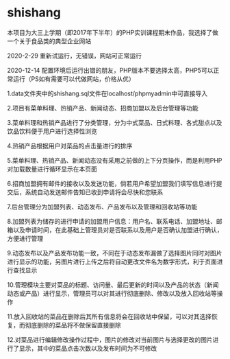 # shishang
本项目为大三上学期（即2017年下半年）的PHP实训课程期末作品，我选择了做一个关于食品类的典型企业网站

2020-2-29  重新试运行，无错误，网站可正常运行

2020-12-14  配置环境后运行出错的朋友，PHP版本不要选择太高，PHP5可以正常运行（PS如有需要可以代做网站，价格从优）

1.data文件夹中的shishang.sql文件在localhost/phpmyadmin中可直接导入

2.项目有菜单料理、热销产品、新闻动态、招商加盟以及后台管理等功能

3.菜单料理和热销产品进行了分类管理，分为中式菜品、日式料理、各式甜点以及饮品饮料便于用户进行选择性浏览

4.热销产品根据用户对菜品的点击量进行的排序

5.菜单料理、热销产品、新闻动态没有采用之前做的上下分页操作，而是利用PHP对加载数量进行循环显示在本页面

6.招商加盟拥有邮件的接收以及发送功能，倘若用户希望加盟我们填写信息进行提交后，系统自动发送邮件告知已收到申请将会尽快和您联系

7.后台管理分为加盟列表、动态发布、产品发布以及管理和回收站等功能

8.加盟列表为储存的进行申请的加盟用户信息：用户名、联系电话、加盟地址、邮箱以及申请时间，在此基础上管理员对是否联系以及用户是否确认加盟进行确认，方便进行管理

9.动态发布以及产品发布功能一致，不同在于动态发布漏做了选择图片同时对图片进行显示的功能，另图片进行上传之后将自动更改文件名为数字形式，利于页面进行查找显示

10.管理模块主要对菜品的标题、访问量、最后更新的时间以及产品的状态（新闻动态或产品）进行显示，管理员可以对其进行彻底删除、修改以及放入回收站等操作

11.放入回收站的菜品在删除后其所有信息将会在回收站中保留，可以对其选择恢复，而彻底删除的菜品将不做保留直接删除

12.对菜品进行编辑修改操作过程中，图片的修改对当前图片与选择更改的图片进行了显示，其中的菜品点击次数以及发布时间为不可修改
